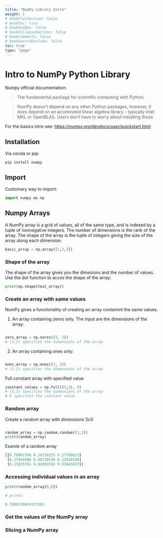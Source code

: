 ```yaml
---
title: "NumPy Library Intro"
weight: 1
# bookFlatSection: false
# bookToc: true
# bookHidden: false
# bookCollapseSection: false
# bookComments: false
# bookSearchExclude: false
toc: true
type: "page"
---
```




# Intro to  NumPy Python Library

Numpy official documentation: 

> The fundamental package for scientific computing with Python.

> NumPy doesn’t depend on any other Python packages, however, it does depend on an accelerated linear algebra library - typically Intel MKL or OpenBLAS. Users don’t have to worry  about installing those 

For the basics intro see: https://numpy.org/devdocs/user/quickstart.html

## Installation 

Via conda or pip: 

```
pip install numpy
```

## Import

Customary way to import: 

```python
import numpy as np
```

## Numpy Arrays


A NumPy array is a grid of values, all of the same type, and is indexed by a tuple of nonnegative integers.
The number of dimensions is the rank of the array.
The shape of the array is the tuple of integers giving the size of the array along each dimension.

```python
basic_array = np.array([1,2,3])
```

### Shape of the array

The shape of the array gives you the dimesions and the number of values. 
Use the dot function to acces the shape of the array:

```python
print(np.shape[test_array])

```

### Create an array with same values

NumPy gives a functionality of creating an array containint the same values.

1. An array containing zeros only. The input are the dimensions of the array: 

```python

zero_array = np.zeros((3, 2))
# (3,2) specifies the dimensions of the array

```

2. An array containing ones only: 

```python

ones_array = np.ones((3, 2))
# (3,2) specifies the dimensions of the array

```
Full constant array with specified value

```python
constant_values = np.full((3,3), 9)
# (3,3) specifies the dimensions of the array
# 9 specifies the constant value

```

### Random array 

Create a random array with dimensions 3x3: 

```python

random_array = np.random.random((3,3))
print(random_array)

```

Examle of a random array 

```python
[[0.78901706 0.24720225 0.27769623]
 [0.27916406 0.80738536 0.13918108]
 [0.15035761 0.02093592 0.93843837]]
```

### Accessing individual values in an array

```python
print(random_array[0,0])

# prints

0.7890170614173391

```


### Get the values of the NumPy array



### Slicing a NumPy array





